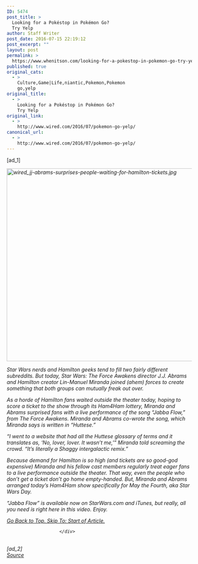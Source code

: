 ```yaml
---
ID: 5474
post_title: >
  Looking for a Pokéstop in Pokémon Go?
  Try Yelp
author: Staff Writer
post_date: 2016-07-15 22:19:12
post_excerpt: ""
layout: post
permalink: >
  https://www.whenitson.com/looking-for-a-pokestop-in-pokemon-go-try-yelp/
published: true
original_cats:
  - >
    Culture,Game|Life,niantic,Pokemon,Pokemon
    go,yelp
original_title:
  - >
    Looking for a Pokéstop in Pokémon Go?
    Try Yelp
original_link:
  - >
    http://www.wired.com/2016/07/pokemon-go-yelp/
canonical_url:
  - >
    http://www.wired.com/2016/07/pokemon-go-yelp/
---
```

 [ad_1]
<br><div id="start-of-content"><article class="content link-underline relative body-copy border-b pad-b-50" data-js="content" itemprop="articleBody" readability="58.133333333333"><div class="cne-video-wrapper marg-t-50 marg-b-50"><div class="cne-video relative aspect-ratio-parent"><div class="aspect-ratio-content video-thumbnail relative poster-detected"><i aria-hidden="true" role="presentation" class="ui ui-med ui-play absolute opacity-8"/><img width="929" height="523" src="http://www.whenitson.com/wp-content/uploads/2016/07/Looking-for-a-Pokstop-in-Pokmon-Go-Try-Yelp.jpg" class="attachment-929-523-full size-929-523-full wp-post-image" alt="wired_jj-abrams-surprises-people-waiting-for-hamilton-tickets.jpg"/></div></div></div>
<p>Star Wars nerds and <em>Hamilton</em> geeks tend to fill two fairly different subreddits. But today, <em>Star Wars: The Force Awakens</em> director J.J. Abrams and <em>Hamilton</em> creator Lin-Manuel Miranda joined (ahem) forces to create something that both groups can mutually freak out over.</p>
<p>As a horde of <em>Hamilton</em> fans waited outside the theater today, hoping to score a ticket to the show through its Ham4Ham lottery, Miranda and Abrams surprised fans with a live performance of the song “Jabba Flow,” from <em>The Force Awakens</em>. Miranda and Abrams co-wrote the song, which Miranda says is written in “Huttese.” </p>
<p>“I went to a website that had all the Huttese glossary of terms and it translates as, ‘No, lover, lover. It wasn’t me,'” Miranda told screaming the crowd. “It’s literally a Shaggy intergalactic remix.”</p>
<p>Because demand for <em>Hamilton</em> is so high (and tickets are so good-god expensive) Miranda and his fellow cast members regularly treat eager fans to a live performance outside the theater. That way, even the people who don’t get a ticket don’t go home empty-handed. But, Miranda and Abrams arranged today’s Ham4Ham show specifically for May the Fourth, aka Star Wars Day. </p>
<p>“Jabba Flow” is available now on StarWars.com and iTunes, but really, all you need is right here in this video. Enjoy.</p>
								<a class="visually-hidden skip-to-text-link focusable bg-white" href="#start-of-content">Go Back to Top. Skip To: Start of Article.</a>
							</article>


						</div>
<br>[ad_2]
<br><a href="http://www.wired.com/2016/07/pokemon-go-yelp/">Source </a>